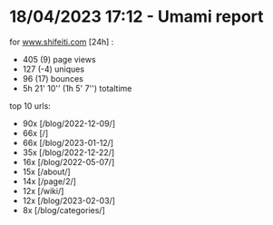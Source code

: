 # 18/04/2023 17:12 - Umami report
for www.shifeiti.com [24h] :

 - 405 (9) page views
 - 127 (-4) uniques
 - 96 (17) bounces
 - 5h 21' 10'' (1h 5' 7'') totaltime


top 10 urls:
 - 90x [/blog/2022-12-09/]
 - 66x [/]
 - 66x [/blog/2023-01-12/]
 - 35x [/blog/2022-12-22/]
 - 16x [/blog/2022-05-07/]
 - 15x [/about/]
 - 14x [/page/2/]
 - 12x [/wiki/]
 - 12x [/blog/2023-02-03/]
 - 8x [/blog/categories/]


